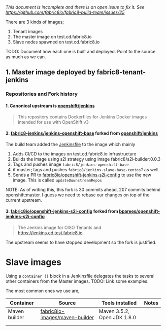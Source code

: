 _This document is incomplete and there is an open issue to fix it. See https://github.com/fabric8io/fabric8-build-team/issues/25_

There are 3 kinds of images;

1. Tenant images
1. The master image on test.cd.fabric8.io
1. Slave nodes spawned on test.cd.fabric8.io

TODO: Document how each one is built and deployed. Point to the source as much as we can.

## 1. Master image deployed by fabric8-tenant-jenkins

### Repositories and Fork history

#### 1. Canonical upstream is [openshift/jenkins][1]

> This repository contains Dockerfiles for Jenkins Docker images intended for
> use with OpenShift v3

#### 2. [fabric8-jenkins/jenkins-openshift-base][2] forked from [openshift/jenkins][1]

The build team added the [Jenkinsfile][2 Jenkinsfile] to the image which mainly

  1. Adds CI/CD to the images on test.cd.fabric8.io infrastructure
  2. Builds the image using s2i strategy using image fabric8/s2i-builder:0.0.3
  3. Tags and pushes image `fabric8/jenkins-openshift-base`
  4. if master; tags and pushes `fabric8/jenkins-slave-base-centos7` as well.
  5. Sends a PR to [fabric8io/openshift-jenkins-s2i-config][4] to use the new
     image. This is called `updateDownstreamRepos`

NOTE: As of writing this, this fork is 30 commits ahead, 207 commits behind
openshift:master. I guess we need to rebase our changes on top of the current
upstream.

#### 3. [fabric8io/openshift-jenkins-s2i-config][4] forked from [bparees/openshift-jenkins-s2i-config][3]

> The Jenkins image for OISO Tenants and https://jenkins.cd.test.fabric8.io.

The upstream seems to have stopped development so the fork is justified.

# Slave images

Using a `container {}` block in a Jenkinsfile delegates the tasks to several
other containers from the Master images. TODO: Link some examples.

The most common ones we use are,

| Container     | Source                                          | Tools installed             | Notes |
|---------------|-------------------------------------------------|-----------------------------|-------|
| Maven builder | [fabric8io-images/maven-builder][maven-builder] | Maven 3.5.2, Open JDK 1.8.0 |       |
|               |                                                 |                             |       |
|               |                                                 |                             |       |


[1]: https://github.com/openshift/jenkins
[2 Jenkinsfile]: https://github.com/fabric8-jenkins/jenkins-openshift-base/blob/master/Jenkinsfile
[2]: https://github.com/fabric8-jenkins/jenkins-openshift-base
[3]: https://github.com/bparees/openshift-jenkins-s2i-config
[4]: https://github.com/fabric8io/openshift-jenkins-s2i-config
[maven-builder]: https://github.com/fabric8io-images/maven-builder
